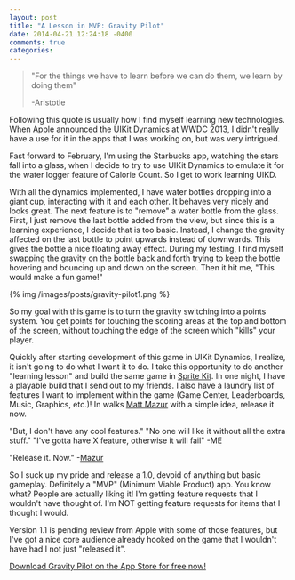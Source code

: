 ```yaml
---
layout: post
title: "A Lesson in MVP: Gravity Pilot"
date: 2014-04-21 12:24:18 -0400
comments: true
categories:
---
```


[1]: https://developer.apple.com/library/ios/samplecode/DynamicsCatalog/Introduction/Intro.html
[2]:https://developer.apple.com/library/ios/documentation/GraphicsAnimation/Conceptual/SpriteKit_PG/Introduction/Introduction.html#//apple_ref/doc/uid/TP40013043-CH1-SW1
[3]:http://twitter.com/mhmazur
[4]:http://bit.ly/gravitypilot

>"For the things we have to learn before we can do them, we learn by doing them"
>
>-Aristotle

Following this quote is usually how I find myself learning new technologies.
When Apple announced the [UIKit Dynamics][1] at WWDC 2013, I didn't really have a use for it in the apps that I was working on, but was very intrigued.

Fast forward to February, I'm using the Starbucks app, watching the stars fall into a glass, when I decide to try to use UIKit Dynamics to emulate it for the water logger feature of Calorie Count. So I get to work learning UIKD.

With all the dynamics implemented, I have water bottles dropping into a giant cup, interacting with it and each other. It behaves very nicely and looks great. The next feature is to "remove" a water bottle from the glass. First, I just remove the last bottle added from the view, but since this is a learning experience, I decide that is too basic. Instead, I change the gravity affected on the last bottle to point upwards instead of downwards. This gives the bottle a nice floating away effect. During my testing, I find myself swapping the gravity on the bottle back and forth trying to keep the bottle hovering and bouncing up and down on the screen. Then it hit me, "This would make a fun game!"

{% img /images/posts/gravity-pilot1.png %}

So my goal with this game is to turn the gravity switching into a points system. You get points for touching the scoring areas at the top and bottom of the screen, without touching the edge of the screen which "kills" your player.

Quickly after starting development of this game in UIKit Dynamics, I realize, it isn't going to do what I want it to do. I take this opportunity to do another "learning lesson" and build the same game in [Sprite Kit][2]. In one night, I have a playable build that I send out to my friends. I also have a laundry list of features I want to implement within the game (Game Center, Leaderboards, Music, Graphics, etc.)! In walks [Matt Mazur][3] with a simple idea, release it now.

"But, I don't have any cool features." "No one will like it without all the extra stuff." "I've gotta have X feature, otherwise it will fail" -ME

"Release it. Now." -[Mazur][3]

So I suck up my pride and release a 1.0, devoid of anything but basic gameplay. Definitely a "MVP" (Minimum Viable Product) app. You know what? People are actually liking it! I'm getting feature requests that I wouldn't have thought of. I'm NOT getting feature requests for items that I thought I would.

Version 1.1 is pending review from Apple with some of those features, but I've got a nice core audience already hooked on the game that I wouldn't have had I not just "released it".

[Download Gravity Pilot on the App Store for free now!][4]
